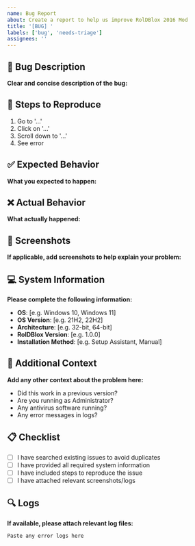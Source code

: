 ```yaml
---
name: Bug Report
about: Create a report to help us improve RolDBlox 2016 Mod
title: '[BUG] '
labels: ['bug', 'needs-triage']
assignees: ''
---
```


## 🐛 Bug Description

**Clear and concise description of the bug:**

## 🔄 Steps to Reproduce

1. Go to '...'
2. Click on '...'
3. Scroll down to '...'
4. See error

## ✅ Expected Behavior

**What you expected to happen:**

## ❌ Actual Behavior

**What actually happened:**

## 📸 Screenshots

**If applicable, add screenshots to help explain your problem:**

## 💻 System Information

**Please complete the following information:**

- **OS**: [e.g. Windows 10, Windows 11]
- **OS Version**: [e.g. 21H2, 22H2]
- **Architecture**: [e.g. 32-bit, 64-bit]
- **RolDBlox Version**: [e.g. 1.0.0]
- **Installation Method**: [e.g. Setup Assistant, Manual]

## 🔧 Additional Context

**Add any other context about the problem here:**

- Did this work in a previous version?
- Are you running as Administrator?
- Any antivirus software running?
- Any error messages in logs?

## 📋 Checklist

- [ ] I have searched existing issues to avoid duplicates
- [ ] I have provided all required system information
- [ ] I have included steps to reproduce the issue
- [ ] I have attached relevant screenshots/logs

## 🔍 Logs

**If available, please attach relevant log files:**

```
Paste any error logs here
``` 